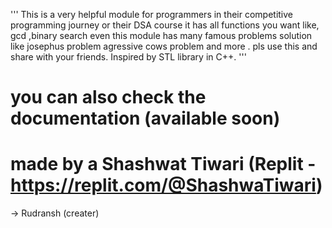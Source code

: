 ''' This is a very helpful module for programmers in their competitive programming journey or their DSA course it has all functions you want like, gcd ,binary search even this module has many famous problems solution like josephus problem agressive cows problem and more . pls use this and share with your friends.
Inspired by STL library in C++. '''

# you can also check the documentation (available soon)
# made by a Shashwat Tiwari (Replit - https://replit.com/@ShashwaTiwari)

-> Rudransh (creater)